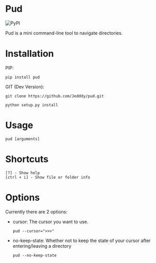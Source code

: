 Pud
===

![PyPI](https://img.shields.io/pypi/v/pud)


Pud is a mini command-line tool to navigate directories.

Installation
===
PIP:
```
pip install pud
```

GIT (Dev Version):
```
git clone https://github.com/Jedddy/pud.git

python setup.py install
```

Usage
===
```
pud [arguments]
```

Shortcuts
===
```
[?] - Show help
[ctrl + i] - Show file or folder info
```

Options
===
Currently there are 2 options:
- cursor: The cursor you want to use.
    ```
    pud --cursor=">>>"
    ```
- no-keep-state: Whether not to keep the state of your cursor after entering/leaving a directory
    ```
    pud --no-keep-state
    ```

